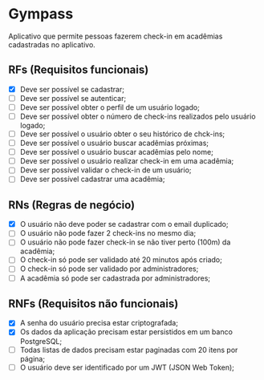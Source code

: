 # Gympass

Aplicativo que permite pessoas fazerem check-in em acadêmias cadastradas no aplicativo.

## RFs (Requisitos funcionais)

- [x] Deve ser possível se cadastrar;
- [ ] Deve ser possível se autenticar;
- [ ] Deve ser possível obter o perfil de um usuário logado;
- [ ] Deve ser possível obter o número de check-ins realizados pelo usuário logado;
- [ ] Deve ser possível o usuário obter o seu histórico de chck-ins;
- [ ] Deve ser possível o usuário buscar acadêmias próximas;
- [ ] Deve ser possível o usuário buscar acadêmias pelo nome;
- [ ] Deve ser possível o usuário realizar check-in em uma acadêmia;
- [ ] Deve ser possível validar o check-in de um usuário;
- [ ] Deve ser possível cadastrar uma acadêmia;

## RNs (Regras de negócio)

- [x] O usuário não deve poder se cadastrar com o email duplicado;
- [ ] O usuário não pode fazer 2 check-ins no mesmo dia;
- [ ] O usuário não pode fazer check-in se não tiver perto (100m) da acadêmia;
- [ ] O check-in só pode ser validado até 20 minutos após criado;
- [ ] O check-in só pode ser validado por administradores;
- [ ] A acadêmia só pode ser cadastrada por administradores;

## RNFs (Requisitos não funcionais)

- [x] A senha do usuário precisa estar criptografada;
- [x] Os dados da aplicação precisam estar persistidos em um banco PostgreSQL;
- [ ] Todas listas de dados precisam estar paginadas com 20 itens por página;
- [ ] O usuário deve ser identificado por um JWT (JSON Web Token);